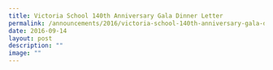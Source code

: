 ```yaml
---
title: Victoria School 140th Anniversary Gala Dinner Letter
permalink: /announcements/2016/victoria-school-140th-anniversary-gala-dinner-letter/
date: 2016-09-14
layout: post
description: ""
image: ""
---
```


